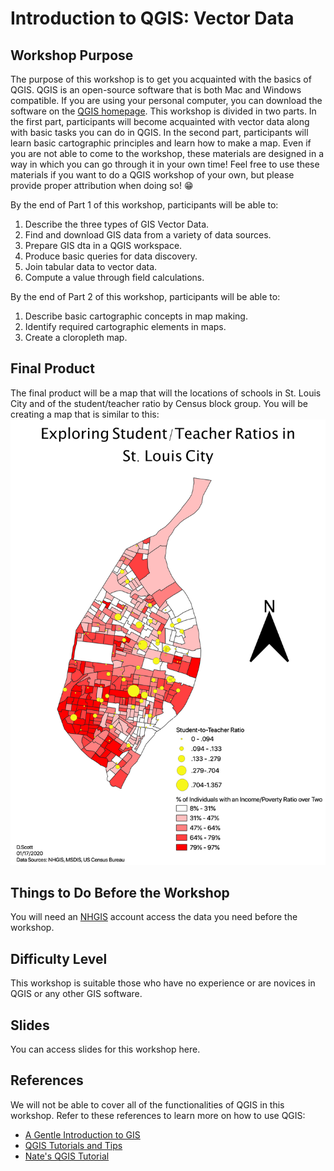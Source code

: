 # Introduction to QGIS: Vector Data

## Workshop Purpose
The purpose of this workshop is to get you acquainted with the basics of QGIS. QGIS is an open-source software that is both Mac and Windows compatible. If you are using your personal computer, you can download the software on the [QGIS homepage](https://qgis.org/en/site/). This workshop is divided in two parts. In the first part, participants will become acquainted with vector data along with basic tasks you can do in QGIS. In the second part, participants will learn basic cartographic principles and learn how to make a map. Even if you are not able to come to the workshop, these materials are designed in a way in which you can go through it in your own time! Feel free to use these materials if you want to do a QGIS workshop of your own, but please provide proper attribution when doing so! :grin:

By the end of Part 1 of this workshop, participants will be able to:
1. Describe the three types of GIS Vector Data.
2. Find and download GIS data from a variety of data sources.
3. Prepare GIS dta in a QGIS workspace.
4. Produce basic queries for data discovery.
5. Join tabular data to vector data.
6. Compute a value through field calculations.

By the end of Part 2 of this workshop, participants will be able to:
1. Describe basic cartographic concepts in map making.
2. Identify required cartographic elements in maps.
3. Create a cloropleth map.


## Final Product
The final product will be a map that will the locations of schools in St. Louis City and of the student/teacher ratio by Census block group. You will be creating a map that is similar to this:
![](Pictures/stl_map.png)

## Things to Do Before the Workshop
You will need an [NHGIS](https://www.nhgis.org/) account access the data you need before the workshop. 

## Difficulty Level
This workshop is suitable those who have no experience or are novices in QGIS or any other GIS software.

## Slides
You can access slides for this workshop here.

## References
We will not be able to cover all of the functionalities of QGIS in this workshop. Refer to these references to learn more on how to use QGIS:
- [A Gentle Introduction to GIS](https://docs.qgis.org/3.4/en/docs/gentle_gis_introduction/index.html)
- [QGIS Tutorials and Tips](https://www.qgistutorials.com/en/)
- [Nate's QGIS Tutorial](https://nates-intro-to-qgis.readthedocs.io/en/latest/)
